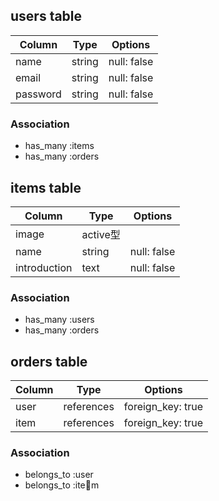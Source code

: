 ## users table

| Column             | Type                | Options                 |
|--------------------|---------------------|-------------------------|
| name               | string              | null: false             |
| email              | string              | null: false             |
| password           | string              | null: false             |

### Association

* has_many :items
* has_many :orders

## items table

| Column                              | Type        | Options           |
|-------------------------------------|-------------|-------------------|
| image                               | active型    |                   |
| name                                | string      | null: false       |
| introduction                        | text        | null: false       |
### Association

- has_many :users
- has_many :orders

## orders table

| Column      | Type       | Options           |
|-------------|------------|-------------------|
| user        | references | foreign_key: true |
| item        | references | foreign_key: true |

### Association

- belongs_to :user
- belongs_to :item